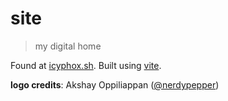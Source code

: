 # site
> my digital home


Found at [icyphox.sh](https://icyphox.sh). Built using [vite](https://github.com/icyphox/vite).

**logo credits**: Akshay Oppiliappan ([@nerdypepper](https://github.com/nerdypepper))
